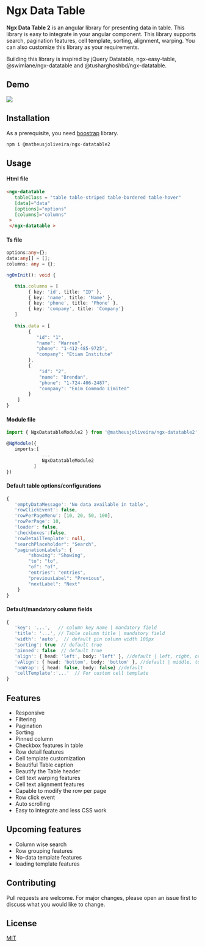 # Ngx Data Table

**Ngx Data Table 2** is an angular library for presenting data in table. This library is easy to integrate in your angular component. This library supports search, pagination features, cell template, sorting, alignment, warping. You can also customize this library as your requirements.

Building this library is inspired by jQuery Datatable, ngx-easy-table, @swimlane/ngx-datatable and @tusharghoshbd/ngx-datatable.


## Demo
![](https://media2.giphy.com/media/U6eXMuh4OSAiuSsmiF/200.gif)


## Installation

As a prerequisite, you need [boostrap](https://getbootstrap.com/) library.

```ts
npm i @matheusjoliveira/ngx-datatable2
```



## Usage

#### Html file
```html
<ngx-datatable 
   tableClass = "table table-striped table-bordered table-hover"
   [data]="data"
   [options]="options" 
   [columns]="columns"
 >
 </ngx-datatable >
```

#### Ts file
```ts
options:any={};
data:any[] = [];
columns: any = {};

ngOnInit(): void {

   this.columns = [
        { key: 'id', title: "ID" },
        { key: 'name', title: 'Name' },
        { key: 'phone', title: 'Phone' },
        { key: 'company', title: 'Company'}
   ]
  
   this.data = [
        {
           "id": "1",
           "name": "Warren",
           "phone": "1-412-485-9725",
           "company": "Etiam Institute"
        },
        {
            "id": "2",
            "name": "Brendan",
            "phone": "1-724-406-2487",
            "company": "Enim Commodo Limited"
        }
    ]
}
```

#### Module file
```ts
import { NgxDatatableModule2 } from '@matheusjoliveira/ngx-datatable2';

@NgModule({
   imports:[ 
             ... 
             NgxDatatableModule2
          ]
})
```


#### Default table options/configurations
```ts
{
   'emptyDataMessage': 'No data available in table',
   'rowClickEvent': false,
   'rowPerPageMenu': [10, 20, 50, 100],
   'rowPerPage': 10,
   'loader': false,
   'checkboxes':false,
   'rowDetailTemplate': null,
   "searchPlaceholder": "Search",
   "paginationLabels": {
        "showing": "Showing",
        "to": "to",
        "of": "of",
        "entries": "entries",
        "previousLabel": "Previous",
        "nextLabel": "Next"
    }
}
```
#### Default/mandatory column fields
```ts
{
   'key': '...',   // column key name | mandatory field 
   'title': '...', // Table column title | mandatory field
   'width': 'auto',  // default pin column width 100px 
   'sorting': true  // default true
   'pinned': false  // default true
   'align': { head: 'left', body: 'left' }, //default | left, right, center  
   'vAlign': { head: 'bottom', body: 'bottom' }, //default | middle, top, bottom
   'noWrap': { head: false, body: false} //default
   'cellTemplate':'...'  // For custom cell template
}
```

## Features
* Responsive
* Filtering
* Pagination
* Sorting
* Pinned column
* Checkbox features in table
* Row detail features
* Cell template customization
* Beautiful Table caption
* Beautify the Table header
* Cell text warping features
* Cell text alignment features
* Capable to modify the row per page
* Row click event
* Auto scrolling
* Easy to integrate and less CSS work


## Upcoming features
* Column wise search
* Row grouping features
* No-data template features
* loading template features


## Contributing
Pull requests are welcome. For major changes, please open an issue first to discuss what you would like to change.


## License
[MIT](https://choosealicense.com/licenses/mit/)